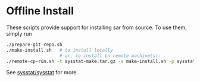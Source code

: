 # Offline Install
These scripts provide support for installing sar from source. To use them, simply run

```bash
./prepare-git-repo.sh
./make-install.sh   # to install locally
                    # or, to install on remote machine(s):
./remote-cp-run.sh -t sysstat-make.tar.gz -s make-install.sh -p sysstat [-f nodefile list_of_nodes]
```

See [sysstat/sysstat](https://github.com/sysstat/sysstat) for more.
